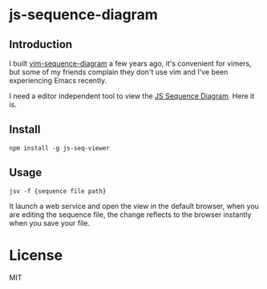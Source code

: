 # js-sequence-diagram

## Introduction

I built [vim-sequence-diagram](https://github.com/xavierchow/vim-sequence-diagram) a few years ago,
it's convenient for vimers, but some of my friends complain they don't use vim and I've been experiencing Emacs recently.

I need a editor independent tool to view the [JS Sequence Diagram](https://github.com/bramp/js-sequence-diagrams).
Here it is.

## Install

```
npm install -g js-seq-viewer
```

## Usage

```
jsv -f {sequence file path}
```

It launch a web service and open the view in the default browser, when you are editing the sequence file,
the change reflects to the browser instantly when you save your file.


# License

MIT
